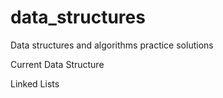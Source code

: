 # data_structures
Data structures and algorithms practice solutions

Current Data Structure

Linked Lists
